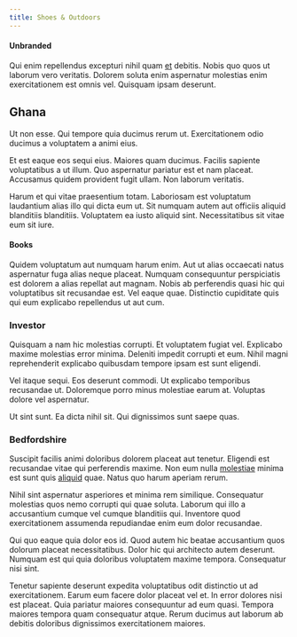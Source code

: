 ```yaml
---
title: Shoes & Outdoors
---
```


#### Unbranded

Qui enim repellendus excepturi nihil quam [et](/eos/est/multi_tasking_engage_communications.md) debitis. Nobis quo quos ut laborum vero veritatis. Dolorem soluta enim aspernatur molestias enim exercitationem est omnis vel. Quisquam ipsam deserunt.

## Ghana

Ut non esse. Qui tempore quia ducimus rerum ut. Exercitationem odio ducimus a voluptatem a animi eius.

Et est eaque eos sequi eius. Maiores quam ducimus. Facilis sapiente voluptatibus a ut illum. Quo aspernatur pariatur est et nam placeat. Accusamus quidem provident fugit ullam. Non laborum veritatis.

Harum et qui vitae praesentium totam. Laboriosam est voluptatum laudantium alias illo qui dicta eum ut. Sit numquam autem aut officiis aliquid blanditiis blanditiis. Voluptatem ea iusto aliquid sint. Necessitatibus sit vitae eum sit iure.

#### Books

Quidem voluptatum aut numquam harum enim. Aut ut alias occaecati natus aspernatur fuga alias neque placeat. Numquam consequuntur perspiciatis est dolorem a alias repellat aut magnam. Nobis ab perferendis quasi hic qui voluptatibus sit recusandae est. Vel eaque quae. Distinctio cupiditate quis qui eum explicabo repellendus ut aut cum.

### Investor

Quisquam a nam hic molestias corrupti. Et voluptatem fugiat vel. Explicabo maxime molestias error minima. Deleniti impedit corrupti et eum. Nihil magni reprehenderit explicabo quibusdam tempore ipsam est sunt eligendi.

Vel itaque sequi. Eos deserunt commodi. Ut explicabo temporibus recusandae ut. Doloremque porro minus molestiae earum at. Voluptas dolore vel aspernatur.

Ut sint sunt. Ea dicta nihil sit. Qui dignissimos sunt saepe quas.

### Bedfordshire

Suscipit facilis animi doloribus dolorem placeat aut tenetur. Eligendi est recusandae vitae qui perferendis maxime. Non eum nulla [molestiae](/facere/temporibus/adipisci/quasi/pike_new_israeli_sheqel.md) minima est sunt quis [aliquid](/facere/temporibus/square_function_based.md) quae. Natus quo harum aperiam rerum.

Nihil sint aspernatur asperiores et minima rem similique. Consequatur molestias quos nemo corrupti qui quae soluta. Laborum qui illo a accusantium cumque vel cumque blanditiis qui. Inventore quod exercitationem assumenda repudiandae enim eum dolor recusandae.

Qui quo eaque quia dolor eos id. Quod autem hic beatae accusantium quos dolorum placeat necessitatibus. Dolor hic qui architecto autem deserunt. Numquam est qui quia doloribus voluptatem maxime tempora. Consequatur nisi sint.

Tenetur sapiente deserunt expedita voluptatibus odit distinctio ut ad exercitationem. Earum eum facere dolor placeat vel et. In error dolores nisi est placeat. Quia pariatur maiores consequuntur ad eum quasi. Tempora maiores tempora quam consequatur atque. Rerum ducimus aut laborum ab debitis doloribus dignissimos exercitationem maiores.
